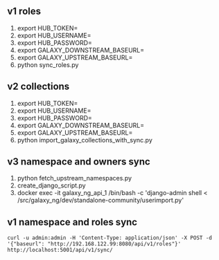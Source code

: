 ## v1 roles

1. export HUB_TOKEN=
2. export HUB_USERNAME=
3. export HUB_PASSWORD=
4. export GALAXY_DOWNSTREAM_BASEURL=
5. export GALAXY_UPSTREAM_BASEURL=
6. python sync_roles.py

## v2 collections

1. export HUB_TOKEN=
2. export HUB_USERNAME=
3. export HUB_PASSWORD=
4. export GALAXY_DOWNSTREAM_BASEURL=
5. export GALAXY_UPSTREAM_BASEURL=
6. python import_galaxy_collections_with_sync.py

## v3 namespace and owners sync
1. python fetch_upstream_namespaces.py
2. create_django_script.py
3. docker exec -it galaxy_ng_api_1 /bin/bash -c 'django-admin shell < /src/galaxy_ng/dev/standalone-community/userimport.py'

## v1 namespace and roles sync

```
curl -u admin:admin -H 'Content-Type: application/json' -X POST -d '{"baseurl": "http://192.168.122.99:8080/api/v1/roles"}' http://localhost:5001/api/v1/sync/
```
